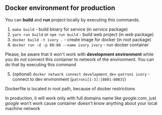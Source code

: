 ## Docker environment for production

You can **build** and **run** project locally by executing this commands.

1. `make build` - build binary for service (in _service_ package)
2. `yarn run build` or `npm run build` - build web project (in _web_ package)
3. `docker build -t ivory .` - create image for docker (in _root_ package)
4. `docker run -d -p 80:80 --name ivory ivory` - run docker container

Please, be aware that it won't work with **development environment**
while you do not connect this container to network of the environment. You can do that by executing this command

5. (optional) `docker network connect development_dev-patroni ivory` - connect to dev environment (`patroni[1-3]:[8001-8003]`)

Dockerfile is located in root path, because of docker restrictions

In production, it will work only with full domains name like _google.com_, just _google_ won't work cause container
doesn't know anything about your local machine network
